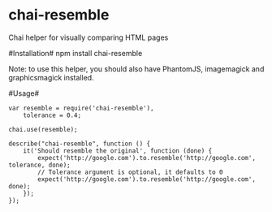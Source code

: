chai-resemble
=============

Chai helper for visually comparing HTML pages

#Installation#
    npm install chai-resemble

Note: to use this helper, you should also have PhantomJS, imagemagick and graphicsmagick installed.

#Usage#

    var resemble = require('chai-resemble'),
        tolerance = 0.4;

    chai.use(resemble);

    describe("chai-resemble", function () {
        it('Should resemble the original', function (done) {
            expect('http://google.com').to.resemble('http://google.com', tolerance, done);
            // Tolerance argument is optional, it defaults to 0
            expect('http://google.com').to.resemble('http://google.com', done);
        });
    });

